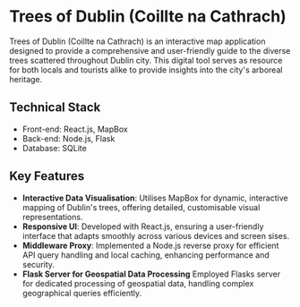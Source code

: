 # Trees of Dublin (Coillte na Cathrach)

Trees of Dublin (Coillte na Cathrach) is an interactive map application designed to provide a comprehensive and user-friendly guide to the diverse trees scattered throughout Dublin city. This digital tool serves as resource for both locals and tourists alike to provide insights into the city's arboreal heritage.

## Technical Stack
- Front-end: React.js, MapBox
- Back-end: Node.js, Flask
- Database: SQLite

## Key Features
- **Interactive Data Visualisation**: Utilises MapBox for dynamic, interactive mapping of Dublin's trees, offering detailed, customisable visual representations.
- **Responsive UI**: Developed with React.js, ensuring a user-friendly interface that adapts smoothly across various devices and screen sises.
- **Middleware Proxy**: Implemented a Node.js reverse proxy for efficient API query handling and local caching, enhancing performance and security.
- **Flask Server for Geospatial Data Processing** Employed Flasks server for dedicated processing of geospatial data, handling complex geographical queries efficiently.
